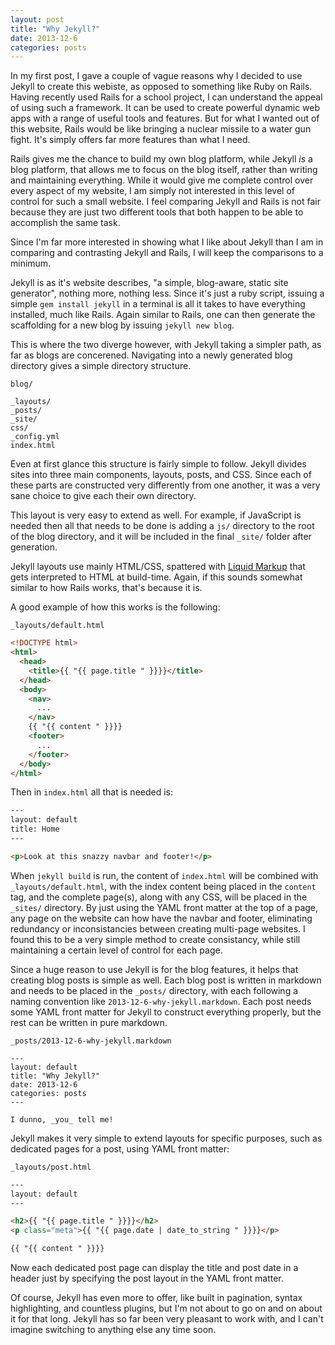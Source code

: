 ```yaml
---
layout: post
title: "Why Jekyll?"
date: 2013-12-6
categories: posts
---
```


In my first post, I gave a couple of vague reasons why I decided to use Jekyll
to create this webiste, as opposed to something like Ruby on Rails. Having 
recently used Rails for a school project, I can understand the appeal of using such
a framework. It can be used to create powerful dynamic web apps with a range of
useful tools and features. But for what I wanted out of this website, Rails would 
be like bringing a nuclear missile to a water gun fight. It's simply offers far
more features than what I need. 

Rails gives me the chance to build my own blog platform, while Jekyll _is_ a 
blog platform, that allows me to focus on the blog itself, rather than writing 
and maintaining everything. While it would give me complete
control over every aspect of my website, I am simply not interested in this
level of control for such a small website. I feel comparing
Jekyll and Rails is not fair because they are just two  different
tools that both happen to be able to accomplish the same task. 

Since I'm far more interested in showing what I like about Jekyll than I am in 
comparing and contrasting Jekyll and Rails, I will keep the comparisons to a minimum. 

Jekyll is as it's website describes, "a simple, blog-aware, static site
generator", nothing more, nothing less. Since it's just a ruby script, issuing 
a simple `gem install jekyll` in a terminal is all it takes to have everything 
installed, much like Rails. Again similar to Rails, one can then generate the
scaffolding for a new blog by issuing `jekyll new blog`.

This is where the two diverge however, with Jekyll taking a simpler path, as
far as blogs are concerened. Navigating into a newly generated blog directory 
gives a simple directory structure.

`blog/`

```
_layouts/
_posts/
_site/
css/
_config.yml
index.html
```

Even at first glance this structure is fairly simple to follow. Jekyll divides
sites into three main components, layouts, posts, and CSS. Since each of these
parts are constructed very differently from one another, it was a very sane
choice to give each their own directory. 

This layout is very easy to extend as well. For example, if JavaScript is needed then all
that needs to be done is adding a `js/` directory to the root of the blog
directory, and it will be included in the final `_site/` folder after
generation.

Jekyll layouts use mainly HTML/CSS, spattered with [Liquid Markup][liquid]
that gets interpreted to HTML at build-time. Again, if this sounds somewhat similar to
how Rails works, that's because it is.

A good example of how this works is the following:

`_layouts/default.html`

```html
<!DOCTYPE html>
<html>
  <head>
    <title>{{ "{{ page.title " }}}}</title>
  </head>
  <body>
    <nav>
      ...
    </nav>
    {{ "{{ content " }}}}
    <footer>
      ...
    </footer>
  </body>
</html>
```

Then in `index.html` all that is needed is:

```html
---
layout: default
title: Home
---

<p>Look at this snazzy navbar and footer!</p>
```

When `jekyll build` is run, the content of `index.html` will be combined with
`_layouts/default.html`, with the index content being placed in the `content` tag,
and the complete page(s), along with any CSS, will be placed in the `_sites/` directory. 
By just using the YAML front matter at the top of a page,
any page on the website can how have the navbar and footer, eliminating
redundancy or inconsistancies between creating multi-page websites. I found
this to be a very simple method to create consistancy, while still maintaining
a certain level of control for each page.

Since a huge reason to use Jekyll is for the blog features, it helps that
creating blog posts is simple as well. Each blog post is written in markdown
and needs to be placed in the `_posts/` directory, with each following a naming
convention like `2013-12-6-why-jekyll.markdown`. Each post needs some YAML
front matter for Jekyll to construct everything properly, but the rest can be
written in pure markdown.

`_posts/2013-12-6-why-jekyll.markdown`

```
---
layout: default
title: "Why Jekyll?"
date: 2013-12-6
categories: posts
---

I dunno, _you_ tell me!

```

Jekyll makes it very simple to extend layouts for specific purposes, such as
dedicated pages for a post, using YAML front matter:

`_layouts/post.html`

```html
---
layout: default
---

<h2>{{ "{{ page.title " }}}}</h2>
<p class="meta">{{ "{{ page.date | date_to_string " }}}}</p>

{{ "{{ content " }}}}
```

Now each dedicated post page can display the title and post date in a
header just by specifying the post layout in the YAML front matter.

Of course, Jekyll has even more to offer, like built in pagination, syntax
highlighting, and countless plugins, but I'm not about to go on and on about it
for that long. Jekyll has so far been very pleasant to work with, and I can't
imagine switching to anything else any time soon.

[liquid]: https://github.com/Shopify/liquid/wiki/Liquid-for-Designers
